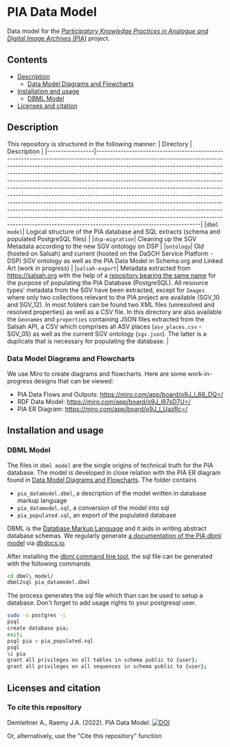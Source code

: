 # PIA Data Model
Data model for the [_Participatory Knowledge Practices in Analogue and Digital Image Archives_ (PIA)](https://github.com/Participatory-Image-Archives/) project.

## Contents
- [Description](#description)
    - [Data Model Diagrams and Flowcharts](#data-model-diagrams-and-flowcharts)
- [Installation and usage](#installation-and-usage)
    - [DBML Model](#dbml-model)
- [Licenses and citation](#licenses-and-citation)

## Description
This repository is structured in the following manner: 
| Directory       | Description                                                                                                                                                                                                                                                                                                                                                                                                                                                                                                                                                                                                                                                                                                                                                                                                                                      |
|-----------------|--------------------------------------------------------------------------------------------------------------------------------------------------------------------------------------------------------------------------------------------------------------------------------------------------------------------------------------------------------------------------------------------------------------------------------------------------------------------------------------------------------------------------------------------------------------------------------------------------------------------------------------------------------------------------------------------------------------------------------------------------------------------------------------------------------------------------------------------------|
|`dbml model`| Logical structure of the PIA database and SQL extracts (schema and populated PostgreSQL files)                                                                                                                                                                                                                                                                                                                                                                                                                                                                                                                                                                                                                                                                                                                                                    |
|`dsp-migration`| Cleaning up the SGV Metadata according to the new SGV ontology on DSP                                                                                                                                                                                                                                                                                                                                                                                                                                                                                                                                                                                                                                                                                                                                                   |
|`ontology`| Old (hosted on Salsah) and current (hosted on the DaSCH Service Platform - DSP) SGV ontology as well as the PIA Data Model in Schema.org and Linked Art (work in progress)                                                                                                                                                                                                                                                                                                                                                                                                                                                                                                                                                                                                                                                                                                                                                                        |
|`salsah-export`| Metadata extracted from https://salsah.org with the help of a [repository bearing the same name](https://github.com/Participatory-Image-Archives/salsah-export) for the purpose of populating the PIA Database (PostgreSQL).  All resource types' metadata from the SGV have been extracted, except for `Images` where only two collections relevant to the PIA project are available (SGV_10 and SGV_12). In most folders can be found two XML files (unresolved and resolved properties) as well as a CSV file.  In this directory are also available the `Geonames` and `properties` containing JSON files extracted from the Salsah API, a CSV which comprises all ASV places (`asv_places.csv` - SGV_05) as well as the current SGV ontology (`sgv.json`). The latter is a duplicate that is necessary for populating the database. |

### Data Model Diagrams and Flowcharts
We use Miro to create diagrams and flowcharts. Here are some work-in-progress designs that can be viewed:

- PIA Data Flows and Outputs: https://miro.com/app/board/o9J_l_66_DQ=/
- RDF Data Model: https://miro.com/app/board/o9J_l87sD7U=/
- PIA ER Diagram: https://miro.com/app/board/o9J_l_UazRc=/

## Installation and usage
### DBML Model
The files in `dbml model` are the single origins of technical truth for the PIA database. The model is developed in close relation with the PIA ER diagram found in [Data Model Diagrams and Flowcharts](#data-model-diagrams-and-flowcharts). The folder contains

- `pia_datamodel.dbml`, a description of the model written in database markup language
- `pia_datamodel.sql`, a conversion of the model into sql
- `pia_populated.sql`, an export of the populated database

DBML is the [Database Markup Language](https://www.dbml.org/) and it aids in writing abstract database schemas. We regularly generate [a documentation of the PIA dbml model](https://dbdocs.io/thgie/pia_datamodel) via [dbdocs.io](https://dbdocs.io).

After installing the [dbml command line tool](https://www.dbml.org/cli/#installation), the sql file can be generated with the following commands

```bash
cd dbml\ model/
dbml2sql pia_datamodel.dbml
````

The process generates the sql file which than can be used to setup a database. Don't forget to add usage rights to your postgresql user.

```bash
sudo -u postgres -i
psql
create database pia;
exit;
psql pia < pia_populated.sql
psql
\c pia
grant all privileges on all tables in schema public to {user};
grant all privileges on all sequences in schema public to {user};
```

## Licenses and citation
### To cite this repository
Demleitner A., Raemy J.A. (2022). PIA Data Model.
[![DOI](https://zenodo.org/badge/363361989.svg)](https://zenodo.org/badge/latestdoi/363361989) 

Or, alternatively, use the "Cite this repository" function 
